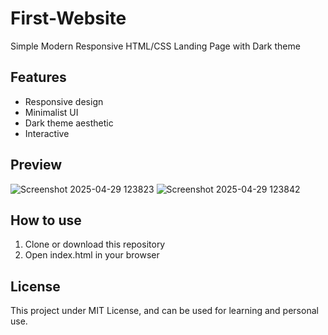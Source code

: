 # First-Website
Simple Modern Responsive HTML/CSS Landing Page with Dark theme

## Features
- Responsive design
- Minimalist UI
- Dark theme aesthetic
- Interactive

## Preview
  ![Screenshot 2025-04-29 123823](https://github.com/user-attachments/assets/5fcc4ce6-3acf-470a-8160-1b73d32a6e4a)
  ![Screenshot 2025-04-29 123842](https://github.com/user-attachments/assets/a6919276-f3b8-4c18-98d2-d6cfa6990ae4)

## How to use
1. Clone or download this repository
2. Open index.html in your browser

## License
This project under MIT License, and can be used for learning and personal use.
